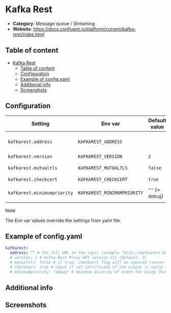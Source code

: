 # Kafka Rest

- **Category**: Message queue / Streaming
- **Website**: https://docs.confluent.io/platform/current/kafka-rest/index.html

## Table of content

- [Kafka Rest](#kafka-rest)
  - [Table of content](#table-of-content)
  - [Configuration](#configuration)
  - [Example of config.yaml](#example-of-configyaml)
  - [Additional info](#additional-info)
  - [Screenshots](#screenshots)

## Configuration

| Setting                     | Env var                     | Default value    | Description                                                                                                                         |
| --------------------------- | --------------------------- | ---------------- | ----------------------------------------------------------------------------------------------------------------------------------- |
| `kafkarest.address`         | `KAFKAREST_ADDRESS`         |                  | The full URL to the topic (example "http://kafkarest:8082/topics/test"), if not empty, Kafka Rest is **enabled**                    |
| `kafkarest.version`         | `KAFKAREST_VERSION`         | `2`              | Kafka Rest Proxy API version `2` or `1`                                                                                             |
| `kafkarest.mutualtls`       | `KAFKAREST_MUTUALTLS`       | `false`          | Authenticate to the output with TLS, if true, checkcert flag will be ignored (server cert will always be checked)                   |
| `kafkarest.checkcert`       | `KAFKAREST_CHECKCERT`       | `true` | Check if ssl certificate of the output is valid                                                                                     |
| `kafkarest.minimumpriority` | `KAFKAREST_MINIMUMPRIORITY` | `""` (= `debug`) | Minimum priority of event for using this output, order is `emergency,alert,critical,error,warning,notice,informational,debug or ""` |

> [!NOTE]
The Env var values override the settings from yaml file.

## Example of config.yaml

```yaml
kafkarest:
  address: "" # The full URL to the topic (example "http://kafkarest:8082/topics/test")
  # version: 2 # Kafka Rest Proxy API version 2|1 (default: 2)
  # mutualtls: false # if true, checkcert flag will be ignored (server cert will always be checked)
  # checkcert: true # check if ssl certificate of the output is valid (default: true)
  # minimumpriority: "debug" # minimum priority of event for using this output, order is emergency|alert|critical|error|warning|notice|informational|debug or "" (default)
```

## Additional info

## Screenshots
